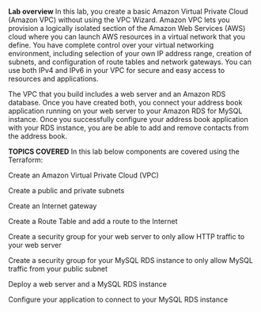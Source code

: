 **Lab overview**
In this lab, you create a basic Amazon Virtual Private Cloud (Amazon VPC) without using the VPC Wizard. Amazon VPC lets you provision a logically isolated section of the Amazon Web Services (AWS) cloud where you can launch AWS resources in a virtual network that you define. You have complete control over your virtual networking environment, including selection of your own IP address range, creation of subnets, and configuration of route tables and network gateways. You can use both IPv4 and IPv6 in your VPC for secure and easy access to resources and applications.

The VPC that you build includes a web server and an Amazon RDS database. Once you have created both, you connect your address book application running on your web server to your Amazon RDS for MySQL instance. Once you successfully configure your address book application with your RDS instance, you are be able to add and remove contacts from the address book.

**TOPICS COVERED**
In this lab below components are covered using the Terraform:

Create an Amazon Virtual Private Cloud (VPC)

Create a public and private subnets

Create an Internet gateway

Create a Route Table and add a route to the Internet

Create a security group for your web server to only allow HTTP traffic to your web server

Create a security group for your MySQL RDS instance to only allow MySQL traffic from your public subnet

Deploy a web server and a MySQL RDS instance

Configure your application to connect to your MySQL RDS instance

